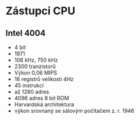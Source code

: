 # Zástupci CPU
## Intel 4004
- 4 bit
- 1971
- 108 kHz, 750 kHz
- 2300 tranzistorů
- Výkon 0,06 MIPS
- 16 registrů velikosti 4Hz
- 45 instrukcí
- až 1280 adres
- 4096 adres 8 bit ROM
- Harvardská architektura
- výkon srovnaný se sálovým počítačem z. r. 1946